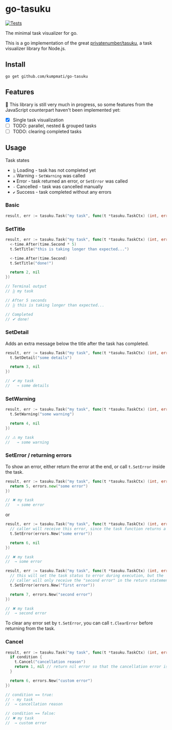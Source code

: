 # go-tasuku

[![Tests](https://github.com/kumpmati/go-tasuku/actions/workflows/go.yml/badge.svg)](https://github.com/kumpmati/go-tasuku/actions/workflows/go.yml)

The minimal task visualizer for go.

This is a go implementation of the great [privatenumber/tasuku](https://github.com/privatenumber/tasuku), a task visualizer library for Node.js.

## Install

```
go get github.com/kumpmati/go-tasuku
```

## Features

🚧 This library is still very much in progress, so some features from the JavaScript counterpart haven't been implemented yet:

- [x] Single task visualization
- [ ] TODO: parallel, nested & grouped tasks
- [ ] TODO: clearing completed tasks

## Usage

Task states

- `⣷` Loading - task has not completed yet
- `⚠` Warning - `SetWarning` was called
- `✖` Error - task returned an error, or `SetError` was called
- `-` Cancelled - task was cancelled manually
- `✔` Success - task completed without any errors

### Basic

```go
result, err := tasuku.Task("my task", func(t *tasuku.TaskCtx) (int, error) { return 1, nil })
```

### SetTitle

```go
result, err := tasuku.Task("my task", func(t *tasuku.TaskCtx) (int, error) {
  <-time.After(time.Second * 5)
  t.SetTitle("this is taking longer than expected...")

  <-time.After(time.Second)
  t.SetTitle("done!")

  return 2, nil
})

// Terminal output
// ⣷ my task

// After 5 seconds
// ⣷ this is taking longer than expected...

// Completed
// ✔ done!
```

### SetDetail

Adds an extra message below the title after the task has completed.

```go
result, err := tasuku.Task("my task", func(t *tasuku.TaskCtx) (int, error) {
  t.SetDetail("some details")

  return 3, nil
})

// ✔ my task
//   → some details
```

### SetWarning

```go
result, err := tasuku.Task("my task", func(t *tasuku.TaskCtx) (int, error) {
  t.SetWarning("some warning")

  return 4, nil
})

// ⚠ my task
//   → some warning
```

### SetError / returning errors

To show an error, either return the error at the end, or call `t.SetError` inside the task.

```go
result, err := tasuku.Task("my task", func(t *tasuku.TaskCtx) (int, error) {
  return 5, errors.new("some error")
})

// ✖ my task
//   → some error
```

or

```go
result, err := tasuku.Task("my task", func(t *tasuku.TaskCtx) (int, error) {
  // caller will receive this error, since the task function returns a nil error
  t.SetError(errors.New("some error"))

  return 6, nil
})

// ✖ my task
//  → some error
```

```go
result, err := tasuku.Task("my task", func(t *tasuku.TaskCtx) (int, error) {
  // this will set the task status to error during execution, but the
  // caller will only receive the "second error" in the return statement
  t.SetError(errors.New("first error"))

  return 7, errors.New("second error")
})

// ✖ my task
//  → second error
```

To clear any error set by `t.SetError`, you can call `t.ClearError` before returning from the task.

### Cancel

```go
result, err := tasuku.Task("my task", func(t *tasuku.TaskCtx) (int, error) {
  if condition {
    t.Cancel("cancellation reason")
    return 1, nil // return nil error so that the cancellation error is returned to caller
  }

  return 6, errors.New("custom error")
})

// condition == true:
// - my task
//  → cancellation reason

// condition == false:
// ✖ my task
//  → custom error
```
